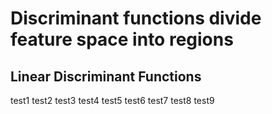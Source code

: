 # Discriminant functions divide feature space into regions

## Linear Discriminant Functions

test1
test2
test3
test4
test5
test6
test7
test8
test9
